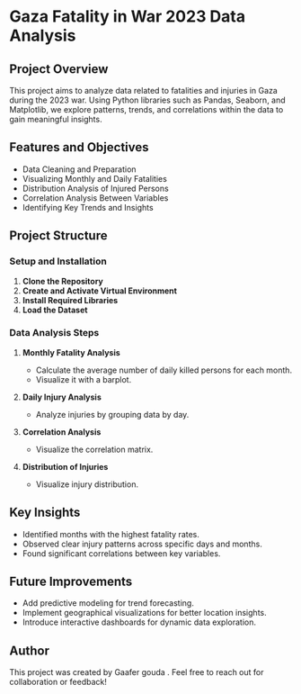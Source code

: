 # Gaza Fatality in War 2023 Data Analysis

##  Project Overview

This project aims to analyze data related to fatalities and injuries in Gaza during the 2023 war. Using Python libraries such as Pandas, Seaborn, and Matplotlib, we explore patterns, trends, and correlations within the data to gain meaningful insights.

##  Features and Objectives

-  Data Cleaning and Preparation
-  Visualizing Monthly and Daily Fatalities
-  Distribution Analysis of Injured Persons
-  Correlation Analysis Between Variables
-  Identifying Key Trends and Insights

##  Project Structure

###  Setup and Installation

1. **Clone the Repository**
2. **Create and Activate Virtual Environment**
3. **Install Required Libraries**
4. **Load the Dataset**

###  Data Analysis Steps

1. **Monthly Fatality Analysis**
    - Calculate the average number of daily killed persons for each month.
    - Visualize it with a barplot.

2. **Daily Injury Analysis**
    - Analyze injuries by grouping data by day.

3. **Correlation Analysis**
    - Visualize the correlation matrix.

4. **Distribution of Injuries**
    - Visualize injury distribution.

##  Key Insights

-  Identified months with the highest fatality rates.
-  Observed clear injury patterns across specific days and months.
-  Found significant correlations between key variables.

##  Future Improvements

-  Add predictive modeling for trend forecasting.
-  Implement geographical visualizations for better location insights.
-  Introduce interactive dashboards for dynamic data exploration.

##  Author

This project was created by Gaafer gouda . Feel free to reach out for collaboration or feedback!



